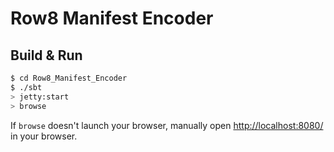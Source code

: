 # Row8 Manifest Encoder #

## Build & Run ##

```sh
$ cd Row8_Manifest_Encoder
$ ./sbt
> jetty:start
> browse
```

If `browse` doesn't launch your browser, manually open [http://localhost:8080/](http://localhost:8080/) in your browser.
